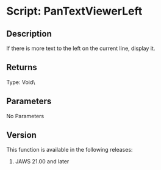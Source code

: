 # Script: PanTextViewerLeft

## Description

If there is more text to the left on the current line, display it.

## Returns

Type: Void\

## Parameters

No Parameters

## Version

This function is available in the following releases:

1.  JAWS 21.00 and later
